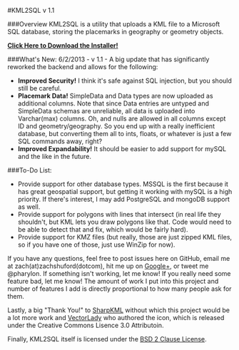 #KML2SQL v 1.1

###Overview
KML2SQL is a utility that uploads a KML file to a Microsoft SQL database, storing the placemarks in geography or geometry objects.

[**Click Here to Download the Installer!**](http://goo.gl/TbYhK)

###What's New:
6/2/2013 - v 1.1 - A big update that has significantly reworked the backend and allows for the following:
* **Improved Security!** I think it's safe against SQL injection, but you should still be careful.
* **Placemark Data!** SimpleData and Data types are now uploaded as additional columns. Note that since Data entries are untyped and SimpleData schemas are unreliable, all data is uploaded into Varchar(max) columns. Oh, and nulls are allowed in all columns except ID and geometry/geography. So you end up with a really inefficient database, but converting them all to ints, floats, or whatever is just a few SQL commands away, right?
* **Improved Expandability!** It should be easier to add support for mySQL and the like in the future.

###To-Do List:

* Provide support for other database types. MSSQL is the first because it has great geospatial support, but getting it working with mySQL is a high priority. If there's interest, I may add PostgreSQL and mongoDB support as well.
* Provide support for polygons with lines that intersect (in real life they shouldn't, but KML lets you draw polygons like that. Code would need to be able to detect that and fix, which would be fairly hard).
* Provide support for KMZ files (but really, those are just zipped KML files, so if you have one of those, just use WinZip for now).

If you have any questions, feel free to post issues here on GitHub, email me at zach(at)zachshuford(dotcom), hit me up on [Google+](https://plus.google.com/100663438782533486183), or tweet me @pharylon. If something isn't working, let me know! If you really need some feature bad, let me know! The amount of work I put into this project and number of features I add is directly proportional to how many people ask for them. 

Lastly, a big "Thank You!" to [SharpKML](http://sharpkml.codeplex.com/) without which this project would be a lot more work and [VectorLady](http://vectorlady.com/) who authored the icon, which is released under the Creative Commons Lisence 3.0 Attributoin.

Finally, KML2SQL itself is licensed under the [BSD 2 Clause License](https://github.com/Pharylon/KML2SQL/blob/master/License.txt). 